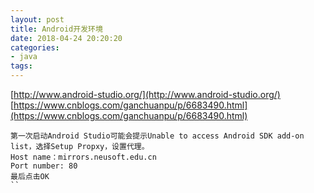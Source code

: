 ```yaml
---
layout: post
title: Android开发环境
date: 2018-04-24 20:20:20
categories:
- java
tags:
---
```


[http://www.android-studio.org/](http://www.android-studio.org/)  
[https://www.cnblogs.com/ganchuanpu/p/6683490.html](https://www.cnblogs.com/ganchuanpu/p/6683490.html)  
```
第一次启动Android Studio可能会提示Unable to access Android SDK add-on list，选择Setup Propxy，设置代理。
Host name：mirrors.neusoft.edu.cn
Port number: 80
最后点击OK
``
